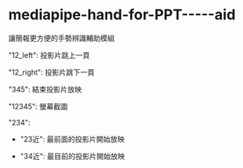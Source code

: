 # mediapipe-hand-for-PPT-----aid
讓簡報更方便的手勢辨識輔助模組

"12_left": 投影片跳上一頁

"12_right": 投影片跳下一頁

"345": 結束投影片放映

"12345": 螢幕截圖

"234": 

- "23近": 最前面的投影片開始放映

- "34近": 最目前的投影片開始放映
